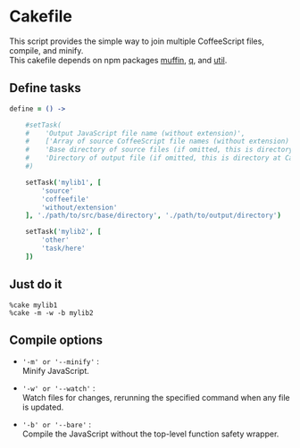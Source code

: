 # Cakefile
This script provides the simple way to join multiple CoffeeScript files, compile, and minify.  
This cakefile depends on npm packages [muffin](https://github.com/hornairs/muffin), [q](https://github.com/kriskowal/q), and [util](https://npmjs.org/package/util).

## Define tasks
```coffeescript
define = () ->

    #setTask(
    #    'Output JavaScript file name (without extension)', 
    #    ['Array of source CoffeeScript file names (without extension)', ...], 
    #    'Base directory of source files (if omitted, this is directory at Cakefile)', 
    #    'Directory of output file (if omitted, this is directory at Cakefile)'
    #)

    setTask('mylib1', [
        'source'
        'coffeefile'
        'without/extension'
    ], './path/to/src/base/directory', './path/to/output/directory')

    setTask('mylib2', [
        'other'
        'task/here'
    ])
```

## Just do it
```
%cake mylib1
%cake -m -w -b mylib2
```

## Compile options
+ `'-m' or '--minify'` :  
    Minify JavaScript.

+ `'-w' or '--watch'` :  
    Watch files for changes, rerunning the specified command when any file is updated.

+ `'-b' or '--bare'` :  
    Compile the JavaScript without the top-level function safety wrapper.